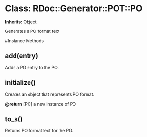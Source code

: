 # Class: RDoc::Generator::POT::PO
**Inherits:** Object
    

Generates a PO format text



#Instance Methods
## add(entry) [](#method-i-add)
Adds a PO entry to the PO.

## initialize() [](#method-i-initialize)
Creates an object that represents PO format.

**@return** [PO] a new instance of PO

## to_s() [](#method-i-to_s)
Returns PO format text for the PO.


